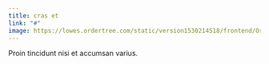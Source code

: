 ```yaml
---
title: cras et
link: "#"
image: https://lowes.ordertree.com/static/version1530214518/frontend/OrderTree/lowes/en_US/images/logo.png
---
```

Proin tincidunt nisi et accumsan varius.